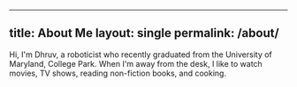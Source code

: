   ---
  title: About Me
  layout: single
  permalink: /about/
  ---

  Hi, I'm Dhruv, a roboticist who recently graduated from the University of Maryland, College Park. When I'm away from the desk, I like to watch movies, TV shows, reading non-fiction books, and cooking. 